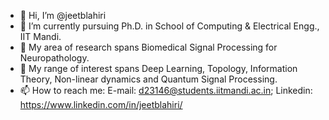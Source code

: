 - 👋 Hi, I’m @jeetblahiri
- 👀 I’m currently pursuing Ph.D. in School of Computing & Electrical Engg., IIT Mandi. 
- 🌱 My area of research spans Biomedical Signal Processing for Neuropathology.
- 💞️ My range of interest spans Deep Learning, Topology, Information Theory, Non-linear dynamics and Quantum Signal Processing. 
- 📫 How to reach me: E-mail: d23146@students.iitmandi.ac.in; Linkedin: https://www.linkedin.com/in/jeetblahiri/

<!---
jeetblahiri/jeetblahiri is a ✨ special ✨ repository because its `README.md` (this file) appears on your GitHub profile.
You can click the Preview link to take a look at your changes.
--->
